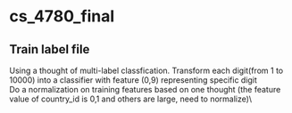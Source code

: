 # cs_4780_final
## Train label file
Using a thought of multi-label classfication. Transform each digit(from 1 to 10000) into a classifier with feature (0,9) representing specific digit \
Do a normalization on training features based on one thought (the feature value of country_id is 0,1 and others are large, need to normalize)\
